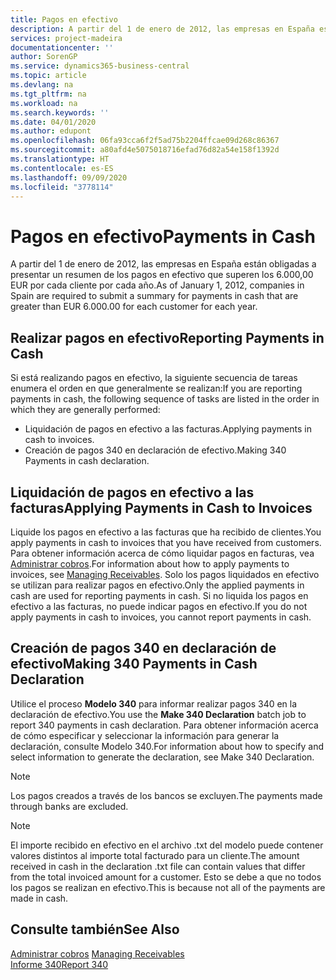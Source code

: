 ```yaml
---
title: Pagos en efectivo
description: A partir del 1 de enero de 2012, las empresas en España están obligadas a presentar un resumen de los pagos en efectivo que superen los 6.000,00 EUR por cada cliente por cada año.
services: project-madeira
documentationcenter: ''
author: SorenGP
ms.service: dynamics365-business-central
ms.topic: article
ms.devlang: na
ms.tgt_pltfrm: na
ms.workload: na
ms.search.keywords: ''
ms.date: 04/01/2020
ms.author: edupont
ms.openlocfilehash: 06fa93cca6f2f5ad75b2204ffcae09d268c86367
ms.sourcegitcommit: a80afd4e5075018716efad76d82a54e158f1392d
ms.translationtype: HT
ms.contentlocale: es-ES
ms.lasthandoff: 09/09/2020
ms.locfileid: "3778114"
---
```

# <a name="payments-in-cash"></a><span data-ttu-id="5ed1f-103">Pagos en efectivo</span><span class="sxs-lookup"><span data-stu-id="5ed1f-103">Payments in Cash</span></span>
<span data-ttu-id="5ed1f-104">A partir del 1 de enero de 2012, las empresas en España están obligadas a presentar un resumen de los pagos en efectivo que superen los 6.000,00 EUR por cada cliente por cada año.</span><span class="sxs-lookup"><span data-stu-id="5ed1f-104">As of January 1, 2012, companies in Spain are required to submit a summary for payments in cash that are greater than EUR 6.000.00 for each customer for each year.</span></span>  

## <a name="reporting-payments-in-cash"></a><span data-ttu-id="5ed1f-105">Realizar pagos en efectivo</span><span class="sxs-lookup"><span data-stu-id="5ed1f-105">Reporting Payments in Cash</span></span>  
<span data-ttu-id="5ed1f-106">Si está realizando pagos en efectivo, la siguiente secuencia de tareas enumera el orden en que generalmente se realizan:</span><span class="sxs-lookup"><span data-stu-id="5ed1f-106">If you are reporting payments in cash, the following sequence of tasks are listed in the order in which they are generally performed:</span></span>  

- <span data-ttu-id="5ed1f-107">Liquidación de pagos en efectivo a las facturas.</span><span class="sxs-lookup"><span data-stu-id="5ed1f-107">Applying payments in cash to invoices.</span></span>  
- <span data-ttu-id="5ed1f-108">Creación de pagos 340 en declaración de efectivo.</span><span class="sxs-lookup"><span data-stu-id="5ed1f-108">Making 340 Payments in cash declaration.</span></span>  

## <a name="applying-payments-in-cash-to-invoices"></a><span data-ttu-id="5ed1f-109">Liquidación de pagos en efectivo a las facturas</span><span class="sxs-lookup"><span data-stu-id="5ed1f-109">Applying Payments in Cash to Invoices</span></span>  
<span data-ttu-id="5ed1f-110">Liquide los pagos en efectivo a las facturas que ha recibido de clientes.</span><span class="sxs-lookup"><span data-stu-id="5ed1f-110">You apply payments in cash to invoices that you have received from customers.</span></span> <span data-ttu-id="5ed1f-111">Para obtener información acerca de cómo liquidar pagos en facturas, vea [Administrar cobros](../../receivables-manage-receivables.md).</span><span class="sxs-lookup"><span data-stu-id="5ed1f-111">For information about how to apply payments to invoices, see [Managing Receivables](../../receivables-manage-receivables.md).</span></span> <span data-ttu-id="5ed1f-112">Solo los pagos liquidados en efectivo se utilizan para realizar pagos en efectivo.</span><span class="sxs-lookup"><span data-stu-id="5ed1f-112">Only the applied payments in cash are used for reporting payments in cash.</span></span> <span data-ttu-id="5ed1f-113">Si no liquida los pagos en efectivo a las facturas, no puede indicar pagos en efectivo.</span><span class="sxs-lookup"><span data-stu-id="5ed1f-113">If you do not apply payments in cash to invoices, you cannot report payments in cash.</span></span>  

## <a name="making-340-payments-in-cash-declaration"></a><span data-ttu-id="5ed1f-114">Creación de pagos 340 en declaración de efectivo</span><span class="sxs-lookup"><span data-stu-id="5ed1f-114">Making 340 Payments in Cash Declaration</span></span>  
<span data-ttu-id="5ed1f-115">Utilice el proceso **Modelo 340** para informar realizar pagos 340 en la declaración de efectivo.</span><span class="sxs-lookup"><span data-stu-id="5ed1f-115">You use the **Make 340 Declaration** batch job to report 340 payments in cash declaration.</span></span> <span data-ttu-id="5ed1f-116">Para obtener información acerca de cómo especificar y seleccionar la información para generar la declaración, consulte Modelo 340.</span><span class="sxs-lookup"><span data-stu-id="5ed1f-116">For information about how to specify and select information to generate the declaration, see Make 340 Declaration.</span></span>  

> [!NOTE]  
>  <span data-ttu-id="5ed1f-117">Los pagos creados a través de los bancos se excluyen.</span><span class="sxs-lookup"><span data-stu-id="5ed1f-117">The payments made through banks are excluded.</span></span>  

> [!NOTE]  
>  <span data-ttu-id="5ed1f-118">El importe recibido en efectivo en el archivo .txt del modelo puede contener valores distintos al importe total facturado para un cliente.</span><span class="sxs-lookup"><span data-stu-id="5ed1f-118">The amount received in cash in the declaration .txt file can contain values that differ from the total invoiced amount for a customer.</span></span> <span data-ttu-id="5ed1f-119">Esto se debe a que no todos los pagos se realizan en efectivo.</span><span class="sxs-lookup"><span data-stu-id="5ed1f-119">This is because not all of the payments are made in cash.</span></span>  

## <a name="see-also"></a><span data-ttu-id="5ed1f-120">Consulte también</span><span class="sxs-lookup"><span data-stu-id="5ed1f-120">See Also</span></span>  
<span data-ttu-id="5ed1f-121">[Administrar cobros](../../receivables-manage-receivables.md)   </span><span class="sxs-lookup"><span data-stu-id="5ed1f-121">[Managing Receivables](../../receivables-manage-receivables.md)   </span></span>  
 [<span data-ttu-id="5ed1f-122">Informe 340</span><span class="sxs-lookup"><span data-stu-id="5ed1f-122">Report 340</span></span>](report-340.md)
